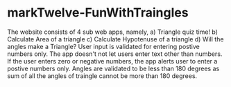 # markTwelve-FunWithTraingles
The website consists of 4 sub web apps, namely, a) Triangle quiz time! b) Calculate Area of a triangle c) Calculate Hypotenuse of a triangle d) Will the angles make a Triangle?
User input is validated for entering postive numbers only. The app doesn't not let users enter text other than numbers. If the user enters zero or negative numbers, the app alerts user to enter a postive numbers only. Angles are validated to be less than 180 degrees as sum of all the angles of traingle cannot be more than 180 degrees. 
